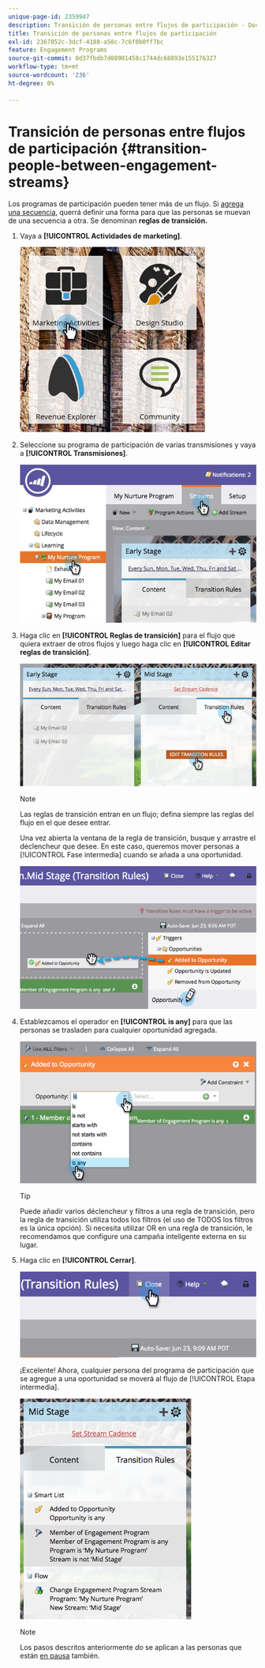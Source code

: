 ```yaml
---
unique-page-id: 2359947
description: Transición de personas entre flujos de participación - Documentos de Marketo - Documentación del producto
title: Transición de personas entre flujos de participación
exl-id: 2367852c-3dcf-4188-a50c-7c6f0b0ff7bc
feature: Engagement Programs
source-git-commit: 0d37fbdb7d08901458c1744dc68893e155176327
workflow-type: tm+mt
source-wordcount: '236'
ht-degree: 0%

---
```


# Transición de personas entre flujos de participación {#transition-people-between-engagement-streams}

Los programas de participación pueden tener más de un flujo. Si [agrega una secuencia](/help/marketo/product-docs/email-marketing/drip-nurturing/creating-an-engagement-program/add-a-stream.md), querrá definir una forma para que las personas se muevan de una secuencia a otra. Se denominan **reglas de transición.**

1. Vaya a **[!UICONTROL Actividades de marketing]**.

   ![](assets/ma.png)

1. Seleccione su programa de participación de varias transmisiones y vaya a **[!UICONTROL Transmisiones]**.

   ![](assets/multistream.jpg)

1. Haga clic en **[!UICONTROL Reglas de transición]** para el flujo que quiera extraer de otros flujos y luego haga clic en **[!UICONTROL Editar reglas de transición]**.

   ![](assets/image2014-9-15-18-3a10-3a18.png)

   >[!NOTE]
   >
   >Las reglas de transición entran en un flujo; defina siempre las reglas del flujo en el que desee entrar.

   Una vez abierta la ventana de la regla de transición, busque y arrastre el déclencheur que desee. En este caso, queremos mover personas a [!UICONTROL Fase intermedia] cuando se añada a una oportunidad.

   ![](assets/image2014-9-15-18-3a10-3a46.png)

1. Establezcamos el operador en **[!UICONTROL is any]** para que las personas se trasladen para cualquier oportunidad agregada.

   ![](assets/image2014-9-15-18-3a11-3a14.png)

   >[!TIP]
   >
   >Puede añadir varios déclencheur y filtros a una regla de transición, pero la regla de transición utiliza todos los filtros (el uso de TODOS los filtros es la única opción). Si necesita utilizar OR en una regla de transición, le recomendamos que configure una campaña inteligente externa en su lugar.

1. Haga clic en **[!UICONTROL Cerrar]**.

   ![](assets/image2014-9-15-18-3a11-3a23.png)

   ¡Excelente! Ahora, cualquier persona del programa de participación que se agregue a una oportunidad se moverá al flujo de [!UICONTROL Etapa intermedia].

   ![](assets/image2014-9-15-18-3a11-3a29.png)

   >[!NOTE]
   >
   >Los pasos descritos anteriormente *do* se aplican a las personas que están [en pausa](/help/marketo/product-docs/email-marketing/drip-nurturing/using-engagement-programs/pause-people-in-an-engagement-program.md) también.

